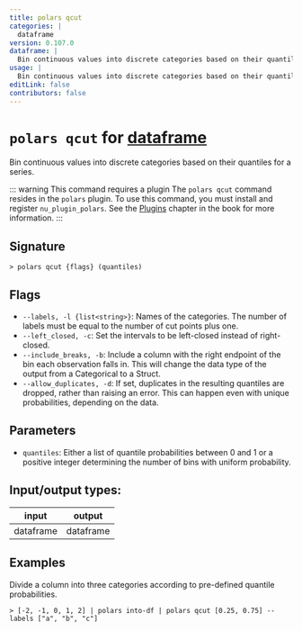 ```yaml
---
title: polars qcut
categories: |
  dataframe
version: 0.107.0
dataframe: |
  Bin continuous values into discrete categories based on their quantiles for a series.
usage: |
  Bin continuous values into discrete categories based on their quantiles for a series.
editLink: false
contributors: false
---
```

<!-- This file is automatically generated. Please edit the command in https://github.com/nushell/nushell instead. -->

# `polars qcut` for [dataframe](/commands/categories/dataframe.md)

<div class='command-title'>Bin continuous values into discrete categories based on their quantiles for a series.</div>

::: warning This command requires a plugin
The `polars qcut` command resides in the `polars` plugin.
To use this command, you must install and register `nu_plugin_polars`.
See the [Plugins](/book/plugins.html) chapter in the book for more information.
:::


## Signature

```> polars qcut {flags} (quantiles)```

## Flags

 -  `--labels, -l {list<string>}`: Names of the categories. The number of labels must be equal to the number of cut points plus one.
 -  `--left_closed, -c`: Set the intervals to be left-closed instead of right-closed.
 -  `--include_breaks, -b`: Include a column with the right endpoint of the bin each observation falls in. This will change the data type of the output from a Categorical to a Struct.
 -  `--allow_duplicates, -d`: If set, duplicates in the resulting quantiles are dropped, rather than raising an error. This can happen even with unique probabilities, depending on the data.

## Parameters

 -  `quantiles`: Either a list of quantile probabilities between 0 and 1 or a positive integer determining the number of bins with uniform probability.


## Input/output types:

| input     | output    |
| --------- | --------- |
| dataframe | dataframe |
## Examples

Divide a column into three categories according to pre-defined quantile probabilities.
```nu
> [-2, -1, 0, 1, 2] | polars into-df | polars qcut [0.25, 0.75] --labels ["a", "b", "c"]

```
